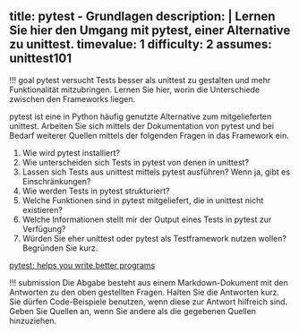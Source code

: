 title: pytest - Grundlagen
description: |
  Lernen Sie hier den Umgang mit pytest, einer Alternative zu unittest. 
timevalue: 1
difficulty: 2
assumes: unittest101
---
!!! goal
    pytest versucht Tests besser als unittest zu gestalten und mehr Funktionalität mitzubringen.
    Lernen Sie hier, worin die Unterschiede zwischen den Frameworks liegen.

pytest ist eine in Python häufig genutzte Alternative zum mitgelieferten unittest. 
Arbeiten Sie sich mittels der Dokumentation von pytest und bei Bedarf weiterer Quellen mittels 
der folgenden Fragen in das Framework ein. 

1. Wie wird pytest installiert?
2. Wie unterscheiden sich Tests in pytest von denen in unittest?
3. Lassen sich Tests aus unittest mittels pytest ausführen? Wenn ja, gibt es Einschränkungen?
4. Wie werden Tests in pytest strukturiert?
5. Welche Funktionen sind in pytest mitgeliefert, die in unittest nicht existieren?
6. Welche Informationen stellt mir der Output eines Tests in pytest zur Verfügung?
7. Würden Sie eher unittest oder pytest als Testframework nutzen wollen? Begründen Sie kurz.

[pytest: helps you write better programs](https://docs.pytest.org/en/stable/)

!!! submission
    Die Abgabe besteht aus einem Markdown-Dokument mit den Antworten zu den oben gestellten Fragen.
    Halten Sie die Antworten kurz.
    Sie dürfen Code-Beispiele benutzen, wenn diese zur Antwort hilfreich sind.
    Geben Sie Quellen an, wenn Sie andere als die gegebenen Quellen hinzuziehen.